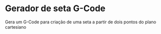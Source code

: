 # Gerador de seta G-Code
 Gera um G-Code para criação de uma seta a partir de dois pontos do plano cartesiano
